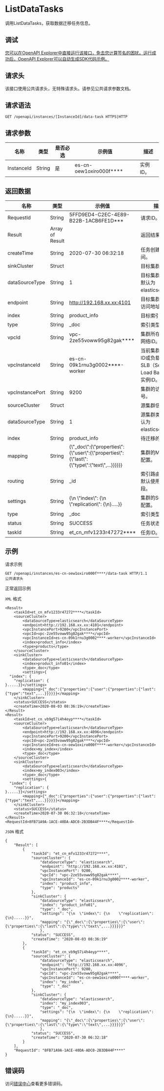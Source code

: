 # ListDataTasks

调用ListDataTasks，获取数据迁移任务信息。

## 调试

[您可以在OpenAPI Explorer中直接运行该接口，免去您计算签名的困扰。运行成功后，OpenAPI Explorer可以自动生成SDK代码示例。](https://api.aliyun.com/#product=elasticsearch&api=ListDataTasks&type=ROA&version=2017-06-13)

## 请求头

该接口使用公共请求头，无特殊请求头。请参见公共请求参数文档。

## 请求语法

```
GET /openapi/instances/[InstanceId]/data-task HTTPS|HTTP
```

## 请求参数

|名称|类型|是否必选|示例值|描述|
|--|--|----|---|--|
|InstanceId|String|是|es-cn-oew1oxiro000f\*\*\*\*|实例ID。 |

## 返回数据

|名称|类型|示例值|描述|
|--|--|---|--|
|RequestId|String|5FFD9ED4-C2EC-4E89-B22B-1ACB6FE1D\*\*\*|请求ID。 |
|Result|Array of Result| |返回结果。 |
|createTime|String|2020-07-30 06:32:18|任务创建的时间。 |
|sinkCluster|Struct| |目标集群信息。 |
|dataSourceType|String|1|目标集群类型。默认为elasticsearch。 |
|endpoint|String|http://192.168.xx.xx:4101|目标集群的公网访问地址。 |
|index|String|product\_info|目标索引。 |
|type|String|\_doc|索引类型。 |
|vpcId|String|vpc-2ze55voww95g82gak\*\*\*\*|集群所在的专有网络ID。 |
|vpcInstanceId|String|es-cn-09k1rnu3g0002\*\*\*\*-worker|当前集群的实例ID或负载均衡SLB（Server Load Balancer）实例ID。 |
|vpcInstancePort|String|9200|集群的访问端口号。 |
|sourceCluster|Struct| |源集群信息。 |
|dataSourceType|String|1|源集群类型。默认为elasticsearch。 |
|index|String|product\_info|待迁移的索引。 |
|mapping|String|\{\\"\_doc\\":\{\\"properties\\":\{\\"user\\":\{\\"properties\\":\{\\"last\\":\{\\"type\\":\\"text\\",...\}\}\}\}\}\}|集群的Mapping配置。 |
|routing|String|\_id|索引路由字段，默认使用主键字段。 |
|settings|String|\{\\n \\"index\\": \{\\n \\"replication\\": \{\\n\}.....\}\}|集群的Settings配置。 |
|type|String|\_doc|索引类型。 |
|status|String|SUCCESS|任务状态。 |
|taskId|String|et\_cn\_mfv1233r47272\*\*\*\*|任务ID。 |

## 示例

请求示例

```
GET /openapi/instances/es-cn-oew1oxiro000f****/data-task HTTP/1.1
公共请求头
```

正常返回示例

`XML` 格式

```
<Result>
    <taskId>et_cn_mfv1233r47272****</taskId>
    <sourceCluster>
        <dataSourceType>elasticsearch</dataSourceType>
        <endpoint>http://192.168.xx.xx:4101</endpoint>
        <vpcInstancePort>9200</vpcInstancePort>
        <vpcId>vpc-2ze55voww95g82gak****</vpcId>
        <vpcInstanceId>es-cn-09k1rnu3g0002****-worker</vpcInstanceId>
        <index>product_info</index>
        <type>products</type>
    </sourceCluster>
    <sinkCluster>
        <dataSourceType>elasticsearch</dataSourceType>
        <index>product_info01</index>
        <type>_doc</type>
        <settings>{
  "index": {
    "replication": {
}.....}}</settings>
        <mapping>{"_doc":{"properties":{"user":{"properties":{"last":{"type":"text",...}}}}}}</mapping>
    </sinkCluster>
    <status>SUCCESS</status>
    <createTime>2020-08-03 08:36:19</createTime>
</Result>
<Result>
    <taskId>et_cn_vb9g57i4h4eyp****</taskId>
    <sourceCluster>
        <dataSourceType>elasticsearch</dataSourceType>
        <endpoint>http://192.168.xx.xx:4096</endpoint>
        <vpcInstancePort>9200</vpcInstancePort>
        <vpcId>vpc-2ze55voww95g82gak****</vpcId>
        <vpcInstanceId>es-cn-oew1oxiro000f****-worker</vpcInstanceId>
        <index>my_index</index>
        <type>_doc</type>
    </sourceCluster>
    <sinkCluster>
        <dataSourceType>elasticsearch</dataSourceType>
        <index>my_index003</index>
        <type>_doc</type>
        <settings>{
  "index": {
    "replication": {
}.....}}</settings>
        <mapping>{"_doc":{"properties":{"user":{"properties":{"last":{"type":"text",...}}}}}}</mapping>
    </sinkCluster>
    <status>SUCCESS</status>
    <createTime>2020-07-30 06:32:18</createTime>
</Result>
<RequestId>8FB71A9A-1ACE-40DA-ADC0-2B3DB44F****</RequestId>
```

`JSON` 格式

```
{
	"Result": [
		{
			"taskId": "et_cn_mfv1233r47272****",
			"sourceCluster": {
				"dataSourceType": "elasticsearch",
				"endpoint": "http://192.168.xx.xx:4101",
				"vpcInstancePort": 9200,
				"vpcId": "vpc-2ze55voww95g82gak****",
				"vpcInstanceId": "es-cn-09k1rnu3g0002****-worker",
				"index": "product_info",
				"type": "products"
			},
			"sinkCluster": {
				"dataSourceType": "elasticsearch",
				"index": "product_info01",
				"type": "_doc",
				"settings": "{\n  \"index\": {\n    \"replication\": {\n}.....}}",
				"mapping": "{\"_doc\":{\"properties\":{\"user\":{\"properties\":{\"last\":{\"type\":\"text\",...}}}}}}"
				},
			"status": "SUCCESS",
			"createTime": "2020-08-03 08:36:19"
		},
		{
			"taskId": "et_cn_vb9g57i4h4eyp****",
			"sourceCluster": {
				"dataSourceType": "elasticsearch",
				"endpoint": "http://192.168.xx.xx:4096",
				"vpcInstancePort": 9200,
				"vpcId": "vpc-2ze55voww95g82gak****",
				"vpcInstanceId": "es-cn-oew1oxiro000f****-worker",
				"index": "my_index",
				"type": "_doc"
			},
			"sinkCluster": {
				"dataSourceType": "elasticsearch",
				"index": "my_index003",
				"type": "_doc",
				"settings": "{\n  \"index\": {\n    \"replication\": {\n}.....}}",
				"mapping": "{\"_doc\":{\"properties\":{\"user\":{\"properties\":{\"last\":{\"type\":\"text\",...}}}}}}"
				},
			"status": "SUCCESS",	
			"createTime": "2020-07-30 06:32:18"
		}
	],
	"RequestId": "8FB71A9A-1ACE-40DA-ADC0-2B3DB44F****"
}
```

## 错误码

访问[错误中心](https://error-center.alibabacloud.com/status/product/elasticsearch)查看更多错误码。

